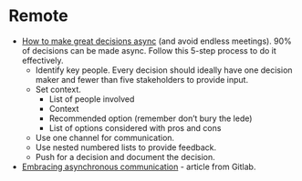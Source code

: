 # Remote

- [How to make great decisions async](https://async.twist.com/how-to-make-decisions-asynchronously/) (and avoid endless meetings). 90% of decisions can be made async. Follow this 5-step process to do it effectively.
	- Identify key people. Every decision should ideally have one decision maker and fewer than five stakeholders to provide input.
	- Set context.
		- List of people involved
		- Context
		- Recommended option (remember don’t bury the lede)
		- List of options considered with pros and cons
	- Use one channel for communication.
	- Use nested numbered lists to provide feedback.
	- Push for a decision and document the decision.
- [Embracing asynchronous communication](https://about.gitlab.com/company/culture/all-remote/asynchronous/) - article from Gitlab.